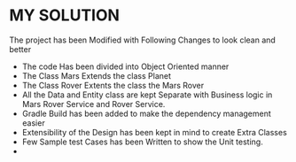# MY SOLUTION

The project has been Modified with Following Changes to look clean and better 

- The code Has been divided into Object Oriented manner
- The Class Mars Extends the class Planet 
- The Class Rover Extents the class the Mars Rover 
- All the Data and Entity class are kept Separate with Business logic in Mars Rover Service and Rover Service.
- Gradle Build has been added to make the dependency management easier
- Extensibility of the Design has been kept in mind to create Extra Classes
- Few Sample test Cases has been Written to show the Unit testing.
- 
